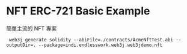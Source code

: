 # NFT ERC-721 Basic Example

簡單主流的 NFT 專案

```aidl
 web3j generate solidity --abiFile=./contracts/AcmeNftTest.abi --outputDir=. --package=indi.endlesswork.web3j.web3jdemo.nft

```